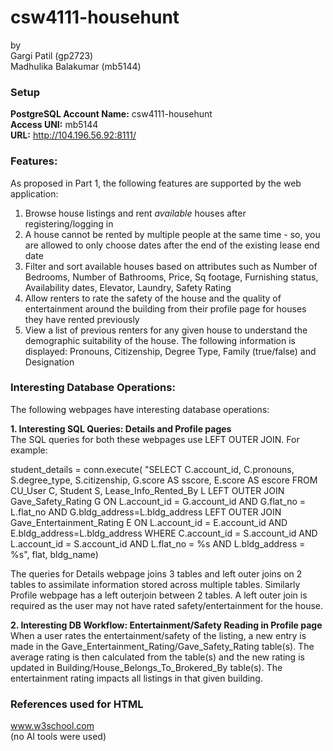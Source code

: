 # csw4111-househunt
by  
Gargi Patil (gp2723)  
Madhulika Balakumar (mb5144)  

### Setup
 **PostgreSQL Account Name:** csw4111-househunt  
 **Access UNI:**  mb5144  
 **URL:** http://104.196.56.92:8111/

### Features:

As proposed in Part 1, the following features are supported by the web application:


1. Browse house listings and rent _available_ houses after registering/logging in
2. A house cannot be rented by multiple people at the same time - so, you are allowed to only choose dates after the end of the existing lease end date
3. Filter and sort available houses based on attributes such as Number of Bedrooms, Number of Bathrooms, Price, Sq footage, Furnishing status, Availability dates, Elevator, Laundry, Safety Rating  
4. Allow renters to rate the safety of the house and the quality of entertainment around the building from their profile page for houses they have rented previously  
5. View a list of previous renters for any given house to understand the demographic suitability of the house. The following information is displayed: Pronouns, Citizenship, Degree Type, Family (true/false) and Designation


### Interesting Database Operations:  
The following webpages have interesting database operations:  

 **1. Interesting SQL Queries: Details and Profile pages**  
   The SQL queries for both these webpages use LEFT OUTER JOIN. For example:  

   student_details = conn.execute( "SELECT C.account_id, C.pronouns, S.degree_type, S.citizenship, G.score AS sscore, E.score AS escore FROM CU_User C, Student S, Lease_Info_Rented_By L LEFT OUTER JOIN Gave_Safety_Rating G ON L.account_id = G.account_id AND G.flat_no = L.flat_no AND G.bldg_address=L.bldg_address LEFT OUTER JOIN Gave_Entertainment_Rating E ON L.account_id = E.account_id AND E.bldg_address=L.bldg_address WHERE C.account_id = S.account_id AND L.account_id = S.account_id AND L.flat_no = %s AND L.bldg_address = %s", flat, bldg_name)

   The queries for Details webpage joins 3 tables and left outer joins on 2 tables to assimilate information stored across multiple tables. Similarly Profile webpage has a left outerjoin between 2 tables.  A left outer join is required as the user may not have rated safety/entertainment for the house.

 **2.  Interesting DB Workflow: Entertainment/Safety Reading in Profile page**  
   When a user rates the entertainment/safety of the listing, a new entry is made in the Gave_Entertainment_Rating/Gave_Safety_Rating table(s). The average rating is then calculated from the table(s) and the new rating is updated in Building/House_Belongs_To_Brokered_By table(s). The entertainment rating impacts all listings in that given building. 


### References used for HTML 
www.w3school.com  
(no AI tools were used)
